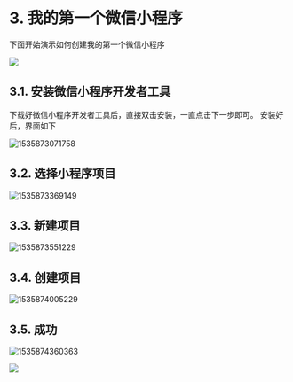# 3\. 我的第一个微信小程序

下面开始演示如何创建我的第一个微信小程序

![](https://img2018.cnblogs.com/blog/1825659/201910/1825659-20191011230822419-786388664..jpg)

## 3.1. 安装微信小程序开发者工具

下载好微信小程序开发者工具后，直接双击安装，一直点击下一步即可。 安装好后，界面如下

![1535873071758](https://img2018.cnblogs.com/blog/1825659/201910/1825659-20191011230823102-1268257478..png)

## 3.2. 选择小程序项目

![1535873369149](https://img2018.cnblogs.com/blog/1825659/201910/1825659-20191011230823476-1431920044..png)

## 3.3. 新建项目

![1535873551229](https://img2018.cnblogs.com/blog/1825659/201910/1825659-20191011230823629-1496374036..png)

## 3.4. 创建项目

![1535874005229](https://img2018.cnblogs.com/blog/1825659/201910/1825659-20191011230823862-113447998..png)

## 3.5. 成功

![1535874360363](https://img2018.cnblogs.com/blog/1825659/201910/1825659-20191011230824141-1069936055..png)

![](https://img2018.cnblogs.com/blog/1825659/201910/1825659-20191011230824442-306155592.gif)

